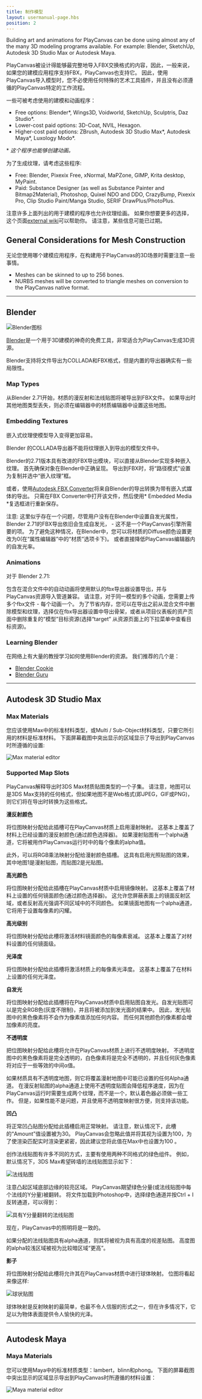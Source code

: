 ```yaml
---
title: 制作模型
layout: usermanual-page.hbs
position: 2
---
```


Building art and animations for PlayCanvas can be done using almost any of the many 3D modeling programs available. For example: Blender, SketchUp, Autodesk 3D Studio Max or Autodesk Maya.

PlayCanvas被设计得能够最完整地导入FBX交换格式的内容，因此，一般来说，如果您的建模应用程序支持FBX，PlayCanvas也支持它。 因此，使用PlayCanvas导入模型时，您不必使用任何特殊的艺术工具插件，并且没有必须遵循的PlayCanvas特定的工作流程。

一些可被考虑使用的建模和动画程序：

* Free options: Blender\*, Wings3D, Voidworld, SketchUp, Sculptris, Daz Studio\*.
* Lower-cost paid options: 3D-Coat, NVIL, Hexagon.
* Higher-cost paid options: ZBrush, Autodesk 3D Studio Max\*, Autodesk Maya\*, Luxology Modo\*.

\* *这个程序也能够创建动画。*

为了生成纹理，请考虑这些程序:

* Free: Blender, Pixexix Free, xNormal, MaPZone, GIMP, Krita desktop, MyPaint.
* Paid: Substance Designer (as well as Substance Painter and Bitmap2Material), Photoshop, Quixel NDO and DDO, CrazyBump, Pixexix Pro, Clip Studio Paint/Manga Studio, SERIF DrawPlus/PhotoPlus.

注意许多上面列出的用于建模的程序也允许纹理绘画。 如果你想要更多的选择，这个页面[external wiki][1]可以帮助你。 请注意，某些信息可能已过期。

## General Considerations for Mesh Construction

无论您使用哪个建模应用程序，在构建用于PlayCanvas的3D场景时需要注意一些事情。

* Meshes can be skinned to up to 256 bones.
* NURBS meshes will be converted to triangle meshes on conversion to the PlayCanvas native format.

---

## Blender

![Blender图标][3]

[Blender][4]是一个用于3D建模的神奇的免费工具，非常适合为PlayCanvas生成3D资源。

Blender支持将文件导出为COLLADA和FBX格式，但是内置的导出器确实有一些局限性。

### **Map Types**

从Blender 2.71开始，材质的漫反射和法线贴图将被导出到FBX文件。 如果导出时其他地图类型丢失，则必须在编辑器中的材质编辑器中设置这些地图。

### **Embedding Textures**

嵌入式纹理使模型导入变得更加容易。

Blender 的COLLADA导出器不能将纹理嵌入到导出的模型文件中。

Blender的2.71版本具有改进的FBX导出模块，可以直接从Blender实现多种嵌入纹理。 首先确保对象在Blender中正确呈现。 导出到FBX时，将“路径模式”设置为复制并选中“嵌入纹理”框。

或者，使用[Autodesk FBX Converter][5]将来自Blender的导出转换为带有嵌入式媒体的导出。 只需在FBX Converter中打开该文件，然后使用* Embedded Media *复选框进行重新保存。

<div class="alert alert-warning">
注意: 这里似乎存在一个问题，尽管用户没有在Blender中设置自发光属性，Blender 2.71的FBX导出依旧会生成自发光， - 这不是一个PlayCanvas引擎所需要的项。 为了避免这种情况，在Blender中，您可以将材质的Diffuse颜色设置更改为0(在“属性编辑器”中的“材质”选项卡下)。 或者直接降低PlayCanvas编辑器内的自发光率。
</div>

### **Animations**

对于 Blender 2.71:

包含在混合文件中的自动动画将使用默认的fbx导出器设置导出，并与PlayCanvas资源导入管道兼容。 请注意，对于同一模型的多个动画，您需要上传多个fbx文件 - 每个动画一个。 为了节省内存，您可以在导出之前从混合文件中删除模型和纹理，选择仅在fbx导出器设置中导出骨架，或者从项目仪表板的资产页面中删除重复的“模型”目标资源(选择“target” 从资源页面上的下拉菜单中查看目标资源)。

### **Learning Blender**

在网络上有大量的教授学习如何使用Blender的资源。 我们推荐的几个是：

* [Blender Cookie][2]
* [Blender Guru][6]

---

## Autodesk 3D Studio Max

### Max Materials

您应该使用Max中的标准材料类型，或Multi / Sub-Object材料类型，只要它所引用的材料是标准材料。 下面屏幕截图中突出显示的区域显示了导出到PlayCanvas时所遵循的设置:

![Max material editor][7]

### Supported Map Slots

PlayCanvas解释导出时3DS Max材质贴图类型的一个子集。 请注意，地图可以是3DS Max支持的任何格式，但如果地图不是Web格式(即JPEG，GIF或PNG)，则它们将在导出时转换为这些格式。

**漫反射颜色**

将位图映射分配给此插槽可在PlayCanvas材质上启用漫射映射。 这基本上覆盖了材料上已经设置的漫反射颜色(通过颜色选择器)。 如果漫射贴图有一个alpha通道，它将被用作PlayCanvas运行时中的每个像素的alpha值。

此外，可以将RGB乘法映射分配给漫射颜色插槽。 这具有启用光照贴图的效果，其中地图1是漫射贴图，而贴图2是光贴图。

**高光颜色**

将位图映射分配给此插槽在PlayCanvas材质中启用镜像映射。 这基本上覆盖了材料上设置的任何镜面颜色(通过颜色选择器)。 这允许您屏蔽表面上的镜面反射区域，或者反射高光强调不同区域中的不同颜色。 如果镜面地图有一个alpha通道，它将用于设置每像素的闪耀。

**高光级别**

将位图映射分配给此槽将激活材料镜面颜色的每像素衰减。 这基本上覆盖了对材料设置的任何镜面级。

**光泽度**

将位图映射分配给此插槽将激活材质上的每像素光泽度。 这基本上覆盖了在材料上设置的任何光泽度。

**自发光**

将位图映射分配给此插槽将在PlayCanvas材质中启用贴图自发光。自发光贴图可以是完全RGB色(灰度不限制)，并且将被添加到发光面的结果中。 因此，发光贴图中的黑色像素将不会作为像素值添加任何内容。 而任何其他颜色的像素都会增加像素的亮度。

**不透明度**

把位图映射分配给此槽将允许在PlayCanvas材质上进行不透明度映射。 不透明度图中的黑色像素将是完全透明的，白色像素将是完全不透明的，并且任何灰色像素将对应于一些等效的中间α值。

如果材质具有不透明度地图，则它将覆盖漫射地图中可能已设置的任何Alpha通道。 在漫反射贴图的alpha通道上使用不透明度贴图会降低程序速度，因为在PlayCanvas运行时需要生成两个纹理，而不是一个，默认着色器必须做一些工作。 但是，如果性能不是问题，并且使用不透明度映射很方便，则支持该功能。

**凹凸**

将正常凹凸贴图分配给此插槽启用正常映射。 请注意，默认情况下，此槽的“Amount”值设置被为30。 PlayCanvas会忽略此值并将其视为设置为100，为了使渲染匹配实时渲染更紧密，因此建议您将此值在Max中也设置为100 。

创作法线贴图有许多不同的方式，主要有使用两种不同格式的绿色组件。 例如，默认情况下，3DS Max希望砖墙的法线贴图显示如下：

![法线贴图][8]

注意凸起区域底部边缘的较亮区域。 PlayCanvas期望绿色分量(或法线贴图中每个法线的Y分量)被翻转。 将文件加载到Photoshop中，选择绿色通道并按Ctrl + I反转通道，可以得到：

![具有Y分量翻转的法线贴图][9]

现在，PlayCanvas中的照明将是一致的。

如果分配的法线贴图具有alpha通道，则其将被视为具有高度的视差贴图。 高度图的alpha较浅区域被视为比较暗区域“更高”。

**影子**

将位图映射分配给此槽将允许其在PlayCanvas材质中进行球体映射。 位图将看起来像这样: 

![球状贴图][10]

球体映射是反射映射的最简单，也最不令人信服的形式之一，但在许多情况下，它足以为物体表面提供令人愉快的光泽。

---

## Autodesk Maya

### Maya Materials

您可以使用Maya中的标准材质类型：lambert，blinn和phong。 下面的屏幕截图中突出显示的区域显示导出到PlayCanvas时所遵循的材料设置：

![Maya material editor][11]

[1]: http://wiki.polycount.com/wiki/Tools
[2]: https://cgcookie.com/learn-blender
[3]: /images/user-manual/assets/models/building/blender-logo.jpg
[4]: https://www.blender.org/
[5]: https://www.autodesk.com/developer-network/platform-technologies/fbx-converter-archives
[6]: https://www.blenderguru.com/
[7]: /images/user-manual/assets/models/building/max-material-editor.jpg
[8]: /images/user-manual/assets/models/building/wall-norm.jpg
[9]: /images/user-manual/assets/models/building/wall-norm-yflip.jpg
[10]: /images/user-manual/assets/models/building/mountains-sphere.jpg
[11]: /images/user-manual/assets/models/building/maya-material-editor.jpg
